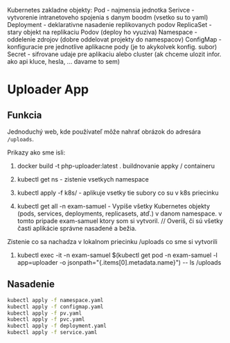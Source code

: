 Kubernetes zakladne objekty:
Pod - najmensia jednotka
Serivce - vytvorenie intranetoveho spojenia s danym boodm (vsetko su to yaml)
Deployment - deklarativne nasadenie replikovanych podov
ReplicaSet - stary objekt na replikaciu Podov (deploy ho vyuziva)
Namespace - oddelenie zdrojov (dobre oddelovat projekty do namespacov)
ConfigMap - konfiguracie pre jednotlive aplikacne pody (je to akykolvek konfig. subor)
Secret - sifrovane udaje pre aplikaciu alebo cluster (ak chceme ulozit infor. ako api kluce, hesla, ... davame to sem)

# Uploader App

## Funkcia
Jednoduchý web, kde používateľ môže nahrať obrázok do adresára `/uploads`.

Prikazy ako sme isli:
1. docker build -t php-uploader:latest . buildnovanie appky / containeru
2. kubectl get ns - zistenie vsetkych namespace
3. kubectl apply -f k8s/ - aplikuje vsetky tie subory co su v k8s priecinku

4. kubectl get all -n exam-samuel  - Vypíše všetky Kubernetes objekty (pods, services, deployments, replicasets, atď.) v danom namespace. v tomto pripade exam-samuel ktory som si vytvoril.   // Overíš, či sú všetky časti aplikácie správne nasadené a bežia.

Zistenie co sa nachadza v lokalnom priecinku /uploads co sme si vytvorili
1. kubectl exec -it -n exam-samuel $(kubectl get pod -n exam-samuel -l app=uploader -o jsonpath="{.items[0].metadata.name}") -- ls /uploads 

## Nasadenie
```bash
kubectl apply -f namespace.yaml
kubectl apply -f configmap.yaml
kubectl apply -f pv.yaml
kubectl apply -f pvc.yaml
kubectl apply -f deployment.yaml
kubectl apply -f service.yaml
